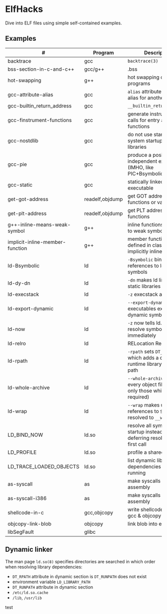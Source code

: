 # ElfHacks

Dive into ELF files using simple self-contained examples.

## Examples

| #                               | Program         | Description                                                                       |
| -----------------------------   | --------------- | --------------------------------------------------------------------------------- |
| backtrace                       | gcc             | `backtrace(3)`                                                                    |
| bss-section-in-c-and-c++        | gcc/g++         | .bss                                                                              |
| hot-swapping                    | g++             | hot swapping of C++ programs                                                      |
| gcc-attribute-alias             | gcc             | `alias` attribute emits an alias for another symbol                               |
| gcc-builtin\_return\_address    | gcc             | `__builtin_return_address`                                                        |
| gcc-finstrument-functions       | gcc             | generate instrumentation calls for entry and exit to functions                    |
| gcc-nostdlib                    | gcc             | do not use standard system startup files or libraries                             |
| gcc-pie                         | gcc             | produce a position independent executable (IMHO, like PIC+Bsymbolic)              |
| gcc-static                      | gcc             | statically linked executable                                                      |
| get-got-address                 | readelf,objdump | get GOT address of functions or variables                                         |
| get-plt-address                 | readelf,objdump | get PLT address of functions                                                      |
| g++-inline-means-weak-symbol    | g++             | inline functions translated to weak symbols                                       |
| implicit-inline-member-function | g++             | member functions defined in classes are implicitly inline                         |
| ld-Bsymbolic                    | ld              | `-Bsymbolic` binds references to local symbols                                    |
| ld-dy-dn                        | ld              | `-dn` makes ld link against static libraries                                      |
| ld-execstack                    | ld              | `-z` execstack and NX bit                                                         |
| ld-export-dynamic               | ld              | `--export-dynamic` makes executables export dynamic symbols                       |
| ld-now                          | ld              | `-z` now tells ld.so to resolve symbols immediately                               |
| ld-relro                        | ld              | RELocation Read-Only                                                              |
| ld-rpath                        | ld              | `-rpath` sets `DT_RUNPATH` which adds a directory to runtime library search path  |
| ld-whole-archive                | ld              | `--whole-archive` includes every object files (not only those which are required) |
| ld-wrap                         | ld              | `--wrap` makes undefined references to `SYMBOL` be resolved to `__wrap_SYMBOL`    |
| LD\_BIND\_NOW                   | ld.so           | resolve all symbols at startup instead of deferring resolution to the first call  |
| LD\_PROFILE                     | ld.so           | profile a shared library                                                          |
| LD\_TRACE\_LOADED\_OBJECTS      | ld.so           | list dynamic library dependencies rather than running                             |
| as-syscall                      | as              | make syscalls in x86-64 assembly                                                  |
| as-syscall-i386                 | as              | make syscalls in i386 assembly                                                    |
| shellcode-in-c                  | gcc,objcopy     | write shellcode in c using gcc & objcopy                                          |
| objcopy-link-blob               | objcopy         | link blob into executable                                                         |
| libSegFault                     | glibc           |                                                                                   |

## Dynamic linker

The man page `ld.so(8)` specifies directories are searched in which order when resolving library dependencies:

- `DT_RPATH` attribute in dynamic section is `DT_RUNPATH` does not exist
- environment variable `LD_LIBRARY_PATH`
- `DT_RUNPATH` attribute in dynamic section
- `/etc/ld.so.cache`
- `/lib`, `/usr/lib`

test
